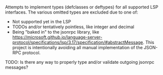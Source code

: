 Attempts to implement types (defclasses or deftypes) for all supported
LSP interfaces. The various omitted types are excluded due to one of:
- Not supported yet in the LSP
- TODOs and/or tentatively pointless, like integer and decimal
- Being "baked in" to the jsonrpc library, like
  https://microsoft.github.io/language-server-protocol/specifications/lsp/3.17/specification/#abstractMessage.
  This project is intentionally avoiding all manual implementation of the JSON-RPC protocol.

TODO: Is there any way to properly type and/or validate outgoing jsonrpc messages?
